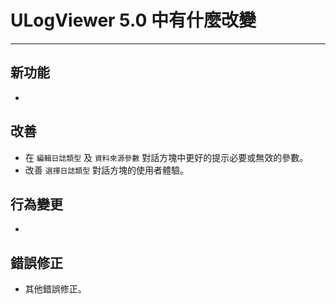 ﻿# ULogViewer 5.0 中有什麼改變
 ---

## 新功能
+ 

## 改善
+ 在 ```編輯日誌類型``` 及 ```資料來源參數``` 對話方塊中更好的提示必要或無效的參數。
+ 改善 ```選擇日誌類型``` 對話方塊的使用者體驗。

## 行為變更
+ 

## 錯誤修正
+ 其他錯誤修正。